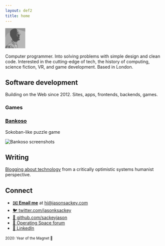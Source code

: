 ```yaml
---
layout: def2
title: home
---
```


<img src="./img/me.png" alt="" class="avatar" width="64" height="auto">

Computer programmer. Into solving problems with simple design and clean code. Interested in the cutting-edge of tech, the history of computing, science fiction, VR, and game development. Based in London.

## Software development

Building on the Web since 2012. Sites, apps, frontends, backends, games.

### Games

### [Bankoso](https://github.com/sackeyjason/bankoso/)

Sokoban-like puzzle game

![Bankoso screenshots](https://sackeyjason.github.io/bankoso/screenshots.png)

## Writing

[Blogging about technology](https://overflow.space) from a critically optimistic systems humanist perspective.

## Connect

- <b>[✉️ Email me](mailto:hi@jasonsackey.com)</b> at hi@jasonsackey.com
- [🐦 <span class="red">twitter.com</span>/jasonksackey][tw]
- [🐙 <span class="red">github.com</span>/sackeyjason][gh]
- [🚀 Operating Space forum](https://operatingspace.net)
- [🏢 LinkedIn][li]

[tw]: https://twitter.com/jasonksackey
[gh]: https://github.com/sackeyjason
[li]: https://www.linkedin.com/in/jason-sackey-8998aa5a/

<small>2020: Year of the Magnet 🧲</small>
